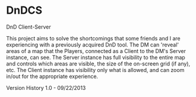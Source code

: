 DnDCS
=====

DnD Client-Server

This project aims to solve the shortcomings that some friends and I are experiencing with a previously acquired DnD tool.
The DM can 'reveal' areas of a map that the Players, connected as a Client to the DM's Server instance, can see. The Server
instance has full visibility to the entire map and controls which areas are visible, the size of the on-screen grid (if any), etc.
The Client instance has visibility only what is allowed, and can zoom in/out for the appropriate experience.

Version History
1.0 - 09/22/2013
